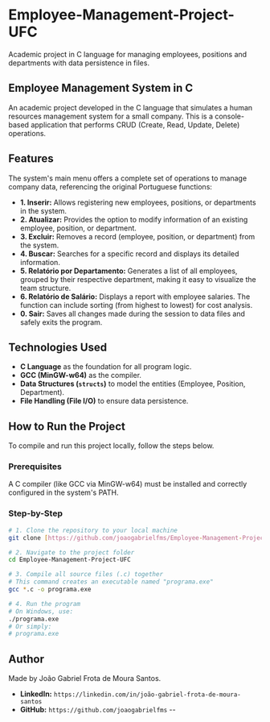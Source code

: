 # Employee-Management-Project-UFC
Academic project in C language for managing employees, positions and departments with data persistence in files.

## Employee Management System in C

An academic project developed in the C language that simulates a human resources management system for a small company. This is a console-based application that performs CRUD (Create, Read, Update, Delete) operations.

## Features

The system's main menu offers a complete set of operations to manage company data, referencing the original Portuguese functions:

* **1. Inserir:** Allows registering new employees, positions, or departments in the system.
* **2. Atualizar:** Provides the option to modify information of an existing employee, position, or department.
* **3. Excluir:** Removes a record (employee, position, or department) from the system.
* **4. Buscar:** Searches for a specific record and displays its detailed information.
* **5. Relatório por Departamento:** Generates a list of all employees, grouped by their respective department, making it easy to visualize the team structure.
* **6. Relatório de Salário:** Displays a report with employee salaries. The function can include sorting (from highest to lowest) for cost analysis.
* **0. Sair:** Saves all changes made during the session to data files and safely exits the program.

## Technologies Used

* **C Language** as the foundation for all program logic.
* **GCC (MinGW-w64)** as the compiler.
* **Data Structures (`structs`)** to model the entities (Employee, Position, Department).
* **File Handling (File I/O)** to ensure data persistence.

## How to Run the Project

To compile and run this project locally, follow the steps below.

### Prerequisites

A C compiler (like GCC via MinGW-w64) must be installed and correctly configured in the system's PATH.

### Step-by-Step

```bash
# 1. Clone the repository to your local machine
git clone [https://github.com/joaogabrielfms/Employee-Management-Project-UFC.git](https://github.com/joaogabrielfms/Employee-Management-Project-UFC.git)

# 2. Navigate to the project folder
cd Employee-Management-Project-UFC

# 3. Compile all source files (.c) together
# This command creates an executable named "programa.exe"
gcc *.c -o programa.exe

# 4. Run the program
# On Windows, use:
./programa.exe
# Or simply:
# programa.exe
```

## Author

Made by João Gabriel Frota de Moura Santos.

* **LinkedIn:** `https://linkedin.com/in/joão-gabriel-frota-de-moura-santos`
* **GitHub:** `https://github.com/joaogabrielfms`
--
